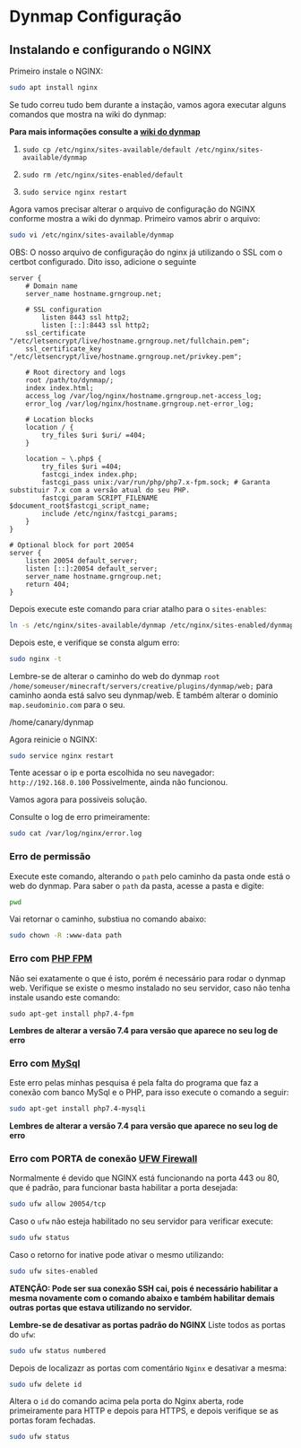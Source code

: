 # Dynmap Configuração

## Instalando e configurando o NGINX

Primeiro instale o NGINX:

```bash
sudo apt install nginx
```

Se tudo correu tudo bem durante a instação, vamos agora executar alguns comandos que mostra na wiki do dynmap:

**Para mais informações consulte a [wiki do dynmap](https://github.com/webbukkit/dynmap/wiki/%5BTutorial%5D-Setting-up-a-standalone-web-server-with-MySQL-SQLite/#general-setup-with-the-nginx-web-server)**

1. `sudo cp /etc/nginx/sites-available/default /etc/nginx/sites-available/dynmap`

2. `sudo rm /etc/nginx/sites-enabled/default`

3. `sudo service nginx restart`

Agora vamos precisar alterar o arquivo de configuração do NGINX conforme mostra a wiki do dynmap.
Primeiro vamos abrir o arquivo:

```bash
sudo vi /etc/nginx/sites-available/dynmap
```

OBS: O nosso arquivo de configuração do nginx já utilizando o SSL com o certbot configurado. Dito isso, adicione o seguinte

```nginx
server {
    # Domain name
    server_name hostname.grngroup.net;

    # SSL configuration
		listen 8443 ssl http2;
		listen [::]:8443 ssl http2;
    ssl_certificate "/etc/letsencrypt/live/hostname.grngroup.net/fullchain.pem";
    ssl_certificate_key "/etc/letsencrypt/live/hostname.grngroup.net/privkey.pem";

    # Root directory and logs
    root /path/to/dynmap/;
    index index.html;
    access_log /var/log/nginx/hostname.grngroup.net-access_log;
    error_log /var/log/nginx/hostname.grngroup.net-error_log;

    # Location blocks
    location / {
        try_files $uri $uri/ =404;
    }

    location ~ \.php$ {
        try_files $uri =404;
        fastcgi_index index.php;
        fastcgi_pass unix:/var/run/php/php7.x-fpm.sock; # Garanta substituir 7.x com a versão atual do seu PHP.
        fastcgi_param SCRIPT_FILENAME $document_root$fastcgi_script_name;
        include /etc/nginx/fastcgi_params;
    }
}

# Optional block for port 20054
server {
    listen 20054 default_server;
    listen [::]:20054 default_server;
    server_name hostname.grngroup.net;
    return 404;
}
```

Depois execute este comando para criar atalho para o `sites-enables`:

```bash
ln -s /etc/nginx/sites-available/dynmap /etc/nginx/sites-enabled/dynmap
```

Depois este, e verifique se consta algum erro:

```bash
sudo nginx -t
```

Lembre-se de alterar o caminho do web do dynmap `root /home/someuser/minecraft/servers/creative/plugins/dynmap/web;` para caminho aonda está salvo seu dynmap/web. E também alterar o dominio `map.seudominio.com` para o seu.

/home/canary/dynmap

Agora reinicie o NGINX:

```bash
sudo service nginx restart
```

Tente acessar o ip e porta escolhida no seu navegador:
`http://192.168.0.100`
Possivelmente, ainda não funcionou.

Vamos agora para possiveis solução.

Consulte o log de erro primeiramente:

```bash
sudo cat /var/log/nginx/error.log
```

### Erro de permissão

Execute este comando, alterando o `path` pelo caminho da pasta onde está o web do dynmap.
Para saber o `path` da pasta, acesse a pasta e digite:

```bash
pwd
```

Vai retornar o caminho, substiua no comando abaixo:

```bash
sudo chown -R :www-data path
```

### Erro com [PHP FPM](https://www.php.net/manual/pt_BR/install.fpm.php)

Não sei exatamente o que é isto, porém é necessário para rodar o dynmap web.
Verifique se existe o mesmo instalado no seu servidor, caso não tenha instale usando este comando:

```
sudo apt-get install php7.4-fpm
```

**Lembres de alterar a versão 7.4 para versão que aparece no seu log de erro**

### Erro com [MySql](https://www.php.net/manual/pt_BR/book.mysqli.php)

Este erro pelas minhas pesquisa é pela falta do programa que faz a conexão com banco MySql e o PHP, para isso execute o comando a seguir:

```bash
sudo apt-get install php7.4-mysqli
```

**Lembres de alterar a versão 7.4 para versão que aparece no seu log de erro**

### Erro com PORTA de conexão [UFW Firewall]()

Normalmente é devido que NGINX está funcionando na porta 443 ou 80, que é padrão, para funcionar basta habilitar a porta desejada:

```bash
sudo ufw allow 20054/tcp
```

Caso o `ufw` não esteja habilitado no seu servidor para verificar execute:

```bash
sudo ufw status
```

Caso o retorno for inative pode ativar o mesmo utilizando:

```bash
sudo ufw sites-enabled
```

**ATENÇÃO: Pode ser sua conexão SSH cai, pois é necessário habilitar a mesma novamente com o comando abaixo e também habilitar demais outras portas que estava utilizando no servidor.**

**Lembre-se de desativar as portas padrão do NGINX**
Liste todos as portas do `ufw`:

```bash
sudo ufw status numbered
```

Depois de localizazr as portas com comentário `Nginx` e desativar a mesma:

```bash
sudo ufw delete id
```

Altera o `id` do comando acima pela porta do Nginx aberta, rode primeiramente para HTTP e depois para HTTPS, e depois verifique se as portas foram fechadas.

```bash
sudo ufw status
```

